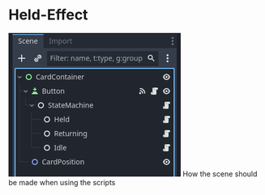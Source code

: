 # Held-Effect
![alt text](Images/SceneStructure.png "How the scene should be structured")
How the scene should be made when using the scripts
